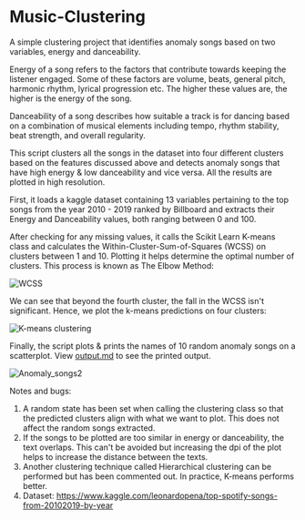 # Music-Clustering

A simple clustering project that identifies anomaly songs based on two variables, energy and danceability. 

Energy of a song refers to the factors that contribute towards keeping the listener engaged. Some of these factors are volume, beats, general pitch, harmonic rhythm, lyrical progression etc. The higher these values are, the higher is the energy of the song.

Danceability of a song describes how suitable a track is for dancing based on a combination of musical elements including tempo, rhythm stability, beat strength, and overall regularity.

This script clusters all the songs in the dataset into four different clusters based on the features discussed above and detects anomaly songs that have high energy & low danceability and vice versa. All the results are plotted in high resolution. 

First, it loads a kaggle dataset containing 13 variables pertaining to the top songs from the year 2010 - 2019 ranked by Billboard and extracts their Energy and Danceability values, both ranging between 0 and 100.

After checking for any missing values, it calls the Scikit Learn K-means class and calculates the Within-Cluster-Sum-of-Squares (WCSS) on clusters between 1 and 10. Plotting it helps determine the optimal number of clusters. This process is known as The Elbow Method:


![WCSS](https://user-images.githubusercontent.com/64068083/101480925-5df40a80-397a-11eb-8787-ba5eb1362e42.png)


We can see that beyond the fourth cluster, the fall in the WCSS isn't significant. Hence, we plot the k-means predictions on four clusters:


![K-means clustering](https://user-images.githubusercontent.com/64068083/101481312-f8544e00-397a-11eb-80b9-40e352ac9e0f.png)


Finally, the script plots & prints the names of 10 random anomaly songs on a scatterplot. View [output.md](output.md) to see the printed output.


![Anomaly_songs2](https://user-images.githubusercontent.com/64068083/101482443-bfb57400-397c-11eb-8370-157710c5fbbd.png)


Notes and bugs:

1) A random state has been set when calling the clustering class so that the predicted clusters align with what we want to plot. This does not affect the random songs extracted.
2) If the songs to be plotted are too similar in energy or danceability, the text overlaps. This can't be avoided but increasing the dpi of the plot helps to increase the distance between the texts.
3) Another clustering technique called Hierarchical clustering can be performed but has been commented out. In practice, K-means performs better.
4) Dataset: https://www.kaggle.com/leonardopena/top-spotify-songs-from-20102019-by-year
